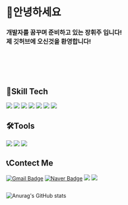 <h1>👋안녕하세요 </h1>
<h3> 개발자를 꿈꾸며 준비하고 있는 장휘주 입니다! <br>
    제 깃허브에 오신것을 환영합니다! <br>
     
<br>
  <br>
  <br>
  <br>
  
  
  


<h2> 📒Skill Tech </h2>

<img src="https://img.shields.io/badge/JAVA-FF4500?style=flat-square&logo=JAVA&logoColor=white"/> <img src="https://img.shields.io/badge/JavaScript-FFA500?style=flat-square&logo=JavaScript&logoColor=white"/>
<img src="https://img.shields.io/badge/HTML5-E34F26?style=flat-square&logo=HTML5&logoColor=white"/>
<img src="https://img.shields.io/badge/MySQL-4479A1?style=flat-square&logo=MySQL&logoColor=white"/>
<img src="https://img.shields.io/badge/OracleDB-F80000?style=flat-square&logo=Oracle&logoColor=white"/>
<img src="https://img.shields.io/badge/Spring-6DB33F?style=flat-square&logo=Spring&logoColor=white"/>
<img src="https://img.shields.io/badge/SpringBoot-228B22?style=flat-square&logo=SpringBoot&logoColor=white"/>

<h2> 🛠Tools </h2>

<img src="https://img.shields.io/badge/IntelliJ IDEA-191970?style=flat-square&logo=IntelliJ IDEA&logoColor=white"/> <img src="https://img.shields.io/badge/Eclipse IDE-525C86?style=flat-square&logo=Eclipse IDE&logoColor=white"/>
<img src="https://img.shields.io/badge/Github-181717?style=flat-square&logo=Github&logoColor=white"/>



<h2> 📞Contect Me</h2>

[![Gmail Badge](https://img.shields.io/badge/Gmail-d14836?style=flat-square&logo=Gmail&logoColor=white&link=mailto:wkdgnlwn9718@gmail.com)](wkdgnlwn9718@gmail.com)
[![Naver Badge](https://img.shields.io/badge/Naver-03C75A?style=flat-square&logo=Naver&logoColor=white&link=mailto:jhj9469@naver.com)](jhj9469@naver.com)
<a href="https://adhesive-lemming-e96.notion.site/fc8ad0c62993466fb305c61bbeee7250" target="_blank"><img src="https://img.shields.io/badge/Notion-000000?style=Notion&logo=Notion&logoColor=white"/></a>
  <a href="https://www.instagram.com/whichup_/" target="_blank"><img src="https://img.shields.io/badge/Instagram-E4405F?style=Instagram&logo=Instagram&logoColor=white"/></a>

<h2></h2>
  
  ![Anurag's GitHub stats](https://github-readme-stats.vercel.app/api?username=HwijooJang&show_icons=true&theme=radical)

